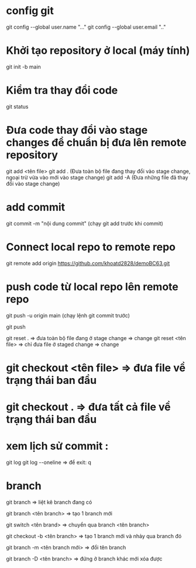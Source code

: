 # config git
git config --global user.name "..."
git config --global user.email ".."
# Khởi tạo repository ở local (máy tính)
git init -b main
# Kiểm tra thay đổi code 
git status
# Đưa code thay đổi vào stage changes để chuẩn bị đưa lên remote repository 
git add <tên file>
git add . (Đưa toàn bộ file đang thay đổi vào stage change, ngoại trừ vừa vào mới vào stage change)
git add -A (Đưa những file đã thay đổi vào stage change)
# add commit
git commit -m "nội dung commit"
(chạy git add trước khi commit)
# Connect local repo to remote repo
git remote add origin https://github.com/khoatd2828/demoBC63.git
# push code từ local repo lên remote repo
git push -u origin main (chạy lệnh git commit trước)

git push

git reset . => đưa toàn bộ file đang ở stage change => change
git reset <tên file> => chỉ đưa file ở staged change => change
# git checkout <tên file> => đưa file về trạng thái ban đầu
# git checkout . => đưa tất cả file về trạng thái ban đầu
# xem lịch sử commit :
git log 
git log --oneline
=> để exit: q
# branch
git branch => liệt kê branch đang có

git branch <tên branch> => tạo 1 branch mới

git switch <tên brand> => chuyển qua branch <tên branch>

git checkout -b <tên branch> => tạo 1 branch mới và nhảy qua branch đó

git branch -m <tên branch mới> => đổi tên branch

git branch -D <tên branch> => đứng ở branch khác mới xóa được